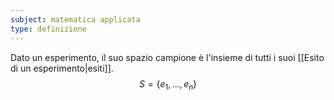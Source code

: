 ```yaml
---
subject: matematica applicata
type: definizione
---
```

Dato un esperimento, il suo spazio campione è l'insieme di tutti i suoi [[Esito di un esperimento|esiti]].
$$
S=\{e_1,\dots,e_n\}
$$
